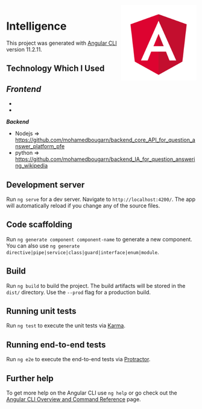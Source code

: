 <img src="angular.png" width=200 height=200 align="right">

# Intelligence

This project was generated with [Angular CLI](https://github.com/angular/angular-cli) version 11.2.11.

## Technology Which I Used

 ***Frontend***
   - 
   - 
   - 
 ***Backend***
   - Nodejs => https://github.com/mohamedbougarn/backend_core_API_for_question_answer_platform_pfe 
   - python => https://github.com/mohamedbougarn/backend_IA_for_question_answering_wikipedia

## Development server

Run `ng serve` for a dev server. Navigate to `http://localhost:4200/`. The app will automatically reload if you change any of the source files.

## Code scaffolding

Run `ng generate component component-name` to generate a new component. You can also use `ng generate directive|pipe|service|class|guard|interface|enum|module`.

## Build

Run `ng build` to build the project. The build artifacts will be stored in the `dist/` directory. Use the `--prod` flag for a production build.

## Running unit tests

Run `ng test` to execute the unit tests via [Karma](https://karma-runner.github.io).

## Running end-to-end tests

Run `ng e2e` to execute the end-to-end tests via [Protractor](http://www.protractortest.org/).

## Further help

To get more help on the Angular CLI use `ng help` or go check out the [Angular CLI Overview and Command Reference](https://angular.io/cli) page.
